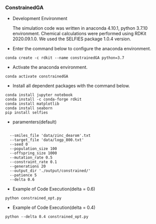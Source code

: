 ### ConstrainedGA

* Development Environment

  The simulation code was written in anaconda 4.10.1, python 3.7.10 environment. Chemical calculations were performed using RDKit 2020.09.1.0. We used the SELFIES package 1.0.4 version.

* Enter the command below to configure the anaconda environment.
<pre><code>conda create -c rdkit --name constrainedGA python=3.7</code></pre>

* Activate the anaconda environment.
<pre><code>conda activate constrainedGA</code></pre>

* Install all dependent packages with the command below.
<pre><code>conda install jupyter notebook
conda install -c conda-forge rdkit
conda install matplotlib
conda install seaborn
pip install selfies
</code></pre>

* paramenters(default)
<pre><code>
  --smiles_file 'data/zinc_dearom'.txt
  --target_file 'data/logp_800.txt'
  --seed 0
  --population_size 100
  --offspring_size 1000
  --mutation_rate 0.5
  --constraint_rate 0.1
  --generations 20
  --output_dir './output/constrained/'
  --patience 5
  --delta 0.6
</code></pre>

* Example of Code Execution(delta = 0.6)
<pre><code>python constrained_opt.py</code></pre>

* Example of Code Execution(delta = 0.4)
<pre><code>python --delta 0.4 constrained_opt.py</code></pre>
